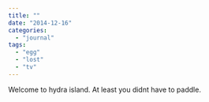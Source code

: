 ```yaml
---
title: ""
date: "2014-12-16"
categories: 
  - "journal"
tags: 
  - "egg"
  - "lost"
  - "tv"
---
```


Welcome to hydra island. At least you didnt have to paddle.
